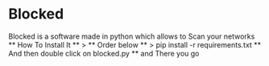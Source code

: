 # Blocked
Blocked is a software made in python  which allows to Scan your networks  ** How To Install It **  > ** Order below **  > pip install -r requirements.txt  ** And then double click on blocked.py **  and There you go
